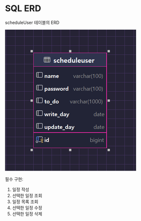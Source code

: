 # SQL ERD

scheduleUser 테이블의 ERD

![image](/images/SQL%20erd.PNG)


필수 구현:
 1. 일정 작성
 2. 선택한 일정 조회
 3. 일정 목록 조회
 4. 선택한 일정 수정
 5. 선택한 일정 삭제
